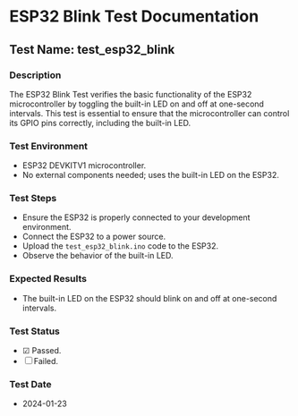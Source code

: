 # ESP32 Blink Test Documentation

## Test Name: test_esp32_blink

### Description
The ESP32 Blink Test verifies the basic functionality of the ESP32 microcontroller by toggling the built-in LED on and off at one-second intervals. This test is essential to ensure that the microcontroller can control its GPIO pins correctly, including the built-in LED.

### Test Environment
- ESP32 DEVKITV1 microcontroller.
- No external components needed; uses the built-in LED on the ESP32.

### Test Steps
- Ensure the ESP32 is properly connected to your development environment.
- Connect the ESP32 to a power source.
- Upload the `test_esp32_blink.ino` code to the ESP32.
- Observe the behavior of the built-in LED.

### Expected Results
- The built-in LED on the ESP32 should blink on and off at one-second intervals.

### Test Status
- &#x2611; Passed.
- &#x2610; Failed.

### Test Date
- 2024-01-23